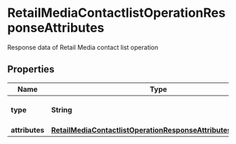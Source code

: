

# RetailMediaContactlistOperationResponseAttributes

Response data of Retail Media contact list operation

## Properties

| Name | Type | Description | Notes |
|------------ | ------------- | ------------- | -------------|
|**type** | **String** | the name of the entity type |  |
|**attributes** | [**RetailMediaContactlistOperationResponseAttributesAttributes**](RetailMediaContactlistOperationResponseAttributesAttributes.md) |  |  |



